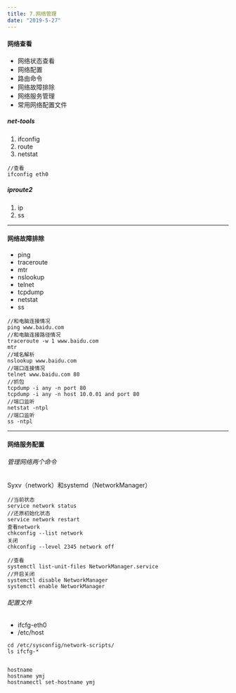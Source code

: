 ```yaml
---
title: 7.网络管理
date: "2019-5-27"
---
```



#### 网络查看
- 网络状态查看
- 网络配置
- 路由命令
- 网络故障排除
- 网络服务管理
- 常用网络配置文件

##### net-tools
1. ifconfig
1. route
1. netstat

```
//查看
ifconfig eth0
```

##### iproute2
1. ip
1. ss


---

#### 网络故障排除
- ping
- traceroute
- mtr
- nslookup
- telnet
- tcpdump
- netstat
- ss


```
//和电脑连接情况
ping www.baidu.com
//和电脑连接路径情况
traceroute -w 1 www.baidu.com
mtr
//域名解析
nslookup www.baidu.com
//端口连接情况
telnet www.baidu.com 80
//抓包
tcpdump -i any -n port 80
tcpdump -i any -n host 10.0.01 and port 80
//端口监听
netstat -ntpl
//端口监听
ss -ntpl
```
---
#### 网络服务配置
###### 管理网络两个命令
Syxv（network）和systemd（NetworkManager）

```
//当前状态
service network status
//还原初始化状态
service network restart
查看network
chkconfig --list network
关闭
chkconfig --level 2345 network off

//查看
systemctl list-unit-files NetworkManager.service
//开启关闭
systemctl disable NetworkManager
systemctl enable NetworkManager
```


###### 配置文件
- ifcfg-eth0
- /etc/host
```
cd /etc/sysconfig/network-scripts/
ls ifcfg-*


hostname
hostname ymj
hostnamectl set-hostname ymj

```



